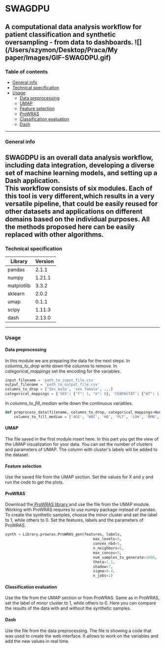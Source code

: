 # SWAGDPU
A computational data analysis
workflow for patient classification and
synthetic oversampling - from data to dashboards.
![](/Users/szymon/Desktop/Praca/My paper/Images/GIF-SWAGDPU.gif)
---
### Table of contents
* [General info](#general-info)
* [Technical specification](#technical-specification)
* [Usage](#usage)
  * [Data preprocessing](#data-preprocessing)
  * [UMAP](#UMAP)
  * [Feature selection](#feature-selection)
  * [ProWRAS](#ProWRAS)
  * [Classification evaluation](#classification-evaluation)
  * [Dash](#dash)
---
### General info
SWAGDPU is an overall data analysis workflow,
including data integration, developing a
diverse set of machine learning models, and setting up a Dash application.\
This workflow consists of six modules. Each of this tool is very 
different,which results in a 
very versatile pipeline, that could be easily reused for other
datasets and applications on different domains based on the 
individual purposes. All the methods proposed here can be easily
replaced with other algorithms.
---
### Technical specification
| Library    | Version |
|------------|---------|
| pandas     | 2.1.1   |
| numpy      | 1.21.1  |
| matplotlib | 3.3.2   |
| sklearn    | 2.0.2   |
| umap       | 0.1.1   |
| scipy      | 1.11.3  |
| dash       | 2.13.0  |
---
### Usage
#### Data preprocessing
In this module we are preparing the data for the next steps.
In *columns_to_drop* write down the columns to remove. In
*categorical_mappings* set the encoding for the variables.
```python
input_filename = 'path_to_input_file.csv'
output_filename = 'path_to_output_file.csv'
columns_to_drop = ['Sex male', 'sex female', ...] 
categorical_mappings = {'SEX': {"f": 1, "m": 0}, 'CEBPASTAT': {"WT": 1, ...}}
```
In *columns_to_fill_median* write down the continuous variables.
```python
def preprocess_data(filename, columns_to_drop, categorical_mappings=None):
    columns_to_fill_median = ['AGE', 'WBC', 'HB', 'PLT', 'LDH', 'BMB', 'PBB', 'FLT3R']
```
#### UMAP
The file saved in the first module insert here. In this part
you get the view of the UMAP visualization for your data. You
can set the number of clusters and parameters of UMAP. The
column with cluster's labels will be added to the dataset.

#### Feature selection
Use the saved file from the UMAP section. Set the values for
X and y and run the code to get the plots.

#### ProWRAS
Download the[ ProWRAS library ](https://github.com/COSPOV/ProWRAS)
and use the file from the UMAP module. Working with ProWRAS 
requires to use numpy package instead of pandas. To create
the synthetic samples, choose the minor cluster and set the
label to 1, while others to 0.
Set the features, labels and the parameters of ProWRAS. 
```python
synth = Library.prowras.ProWRAS_gen(features, labels,
                                        max_levels=5,
                                        convex_nbd=5,
                                        n_neighbors=5,
                                        max_concov=5,
                                        num_samples_to_generate=1000,
                                        theta=1.1,
                                        shadow=7,
                                        sigma=0.4,
                                        n_jobs=1)
```
#### Classification evaluation
Use the file from the UMAP section or from ProWRAS.
Same as in ProWRAS,
set the label of minor cluster to 1, while others to 0. Here
you can compare the results of the data with and without 
the synthetic samples.
#### Dash
Use the file from the data preprocessing. The file is showing
a code that was used to create the web interface. It allows
to work on the variables and add the new values in real time.



